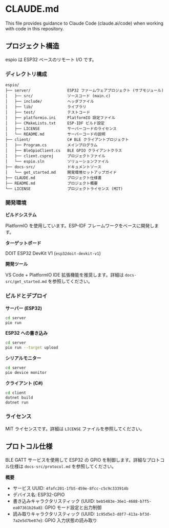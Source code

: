 # CLAUDE.md

This file provides guidance to Claude Code (claude.ai/code) when working with code in this repository.

## プロジェクト構造

espio は ESP32 ベースのリモート I/O です。

### ディレクトリ構成

```text
espio/
├── server/                ESP32 ファームウェアプロジェクト (サブモジュール)
│   ├── src/               ソースコード (main.c)
│   ├── include/           ヘッダファイル
│   ├── lib/               ライブラリ
│   ├── test/              テストコード
│   ├── platformio.ini     PlatformIO 設定ファイル
│   ├── CMakeLists.txt     ESP-IDF ビルド設定
│   ├── LICENSE            サーバーコードのライセンス
│   └── README.md          サーバーコードの説明
├── client/                C# BLE クライアントプロジェクト
│   ├── Program.cs         メインプログラム
│   ├── BleGpioClient.cs   BLE GPIO クライアントクラス
│   ├── client.csproj      プロジェクトファイル
│   └── espio.sln          ソリューションファイル
├── docs-src/              ドキュメントソース
│   └── get_started.md     開発環境セットアップガイド
├── CLAUDE.md              プロジェクト仕様書
├── README.md              プロジェクト概要
└── LICENSE                プロジェクトライセンス (MIT)
```

### 開発環境

**ビルドシステム**

PlatformIO を使用しています。ESP-IDF フレームワークをベースに開発します。

**ターゲットボード**

DOIT ESP32 DevKit V1 (`esp32doit-devkit-v1`)

**開発ツール**

VS Code + PlatformIO IDE 拡張機能を推奨します。詳細は `docs-src/get_started.md` を参照してください。

### ビルドとデプロイ

**サーバー (ESP32)**

```bash
cd server
pio run
```

**ESP32 への書き込み**

```bash
cd server
pio run --target upload
```

**シリアルモニター**

```bash
cd server
pio device monitor
```

**クライアント (C#)**

```bash
cd client
dotnet build
dotnet run
```

### ライセンス

MIT ライセンスです。詳細は `LICENSE` ファイルを参照してください。

## プロトコル仕様

BLE GATT サービスを使用して ESP32 の GPIO を制御します。詳細なプロトコル仕様は `docs-src/protocol.md` を参照してください。

**概要**

- サービス UUID: `4fafc201-1fb5-459e-8fcc-c5c9c333914b`
- デバイス名: ESP32-GPIO
- 書き込みキャラクタリスティック (UUID: `beb5483e-36e1-4688-b7f5-ea07361b26a8`): GPIO モード設定と出力制御
- 読み取りキャラクタリスティック (UUID: `1c95d5e3-d8f7-413a-bf3d-7a2e5d7be87e`): GPIO 入力状態の読み取り
